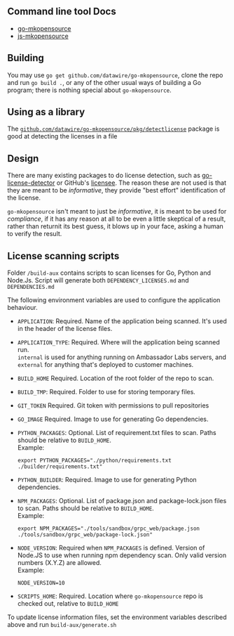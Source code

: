 ## Command line tool Docs
* [go-mkopensource](/cmd/go-mkopensource/README.md)
* [js-mkopensource](/cmd/js-mkopensource/README.md)

## Building

You may use `go get github.com/datawire/go-mkopensource`, clone the
repo and run `go build .`, or any of the other usual ways of building
a Go program; there is nothing special about `go-mkopensource`.

## Using as a library

The [`github.com/datawire/go-mkopensource/pkg/detectlicense`][detectlicense]
package is good at detecting the licenses in a file

[detectlicense]: https://pkg.go.dev/github.com/datawire/go-mkopensource/pkg/detectlicense

## Design

There are many existing packages to do license detection, such as
[go-license-detector][] or GitHub's [licensee][].  The reason these
are not used is that they are meant to be _informative_, they provide
"best effort" identification of the license.

`go-mkopensource` isn't meant to just be _informative_, it is meant to
be used for _compliance_, if it has any reason at all to be even a
little skeptical of a result, rather than returnit its best guess, it
blows up in your face, asking a human to verify the result.

[go-license-detector]: https://github.com/go-enry/go-license-detector
[licensee]: https://github.com/licensee/licensee

## License scanning scripts

Folder `/build-aux` contains scripts to scan licenses for Go, Python 
and Node.Js. Script will generate both `DEPENDENCY_LICENSES.md` and 
`DEPENDENCIES.md`

The following environment variables are used to configure the 
application behaviour.

* `APPLICATION`: Required. Name of the application being scanned.
  It's used in the header of the license files.

* `APPLICATION_TYPE`: Required. Where will the application being 
  scanned run.    
  `internal` is used for anything running on Ambassador Labs servers, 
  and `external` for anything that's deployed to customer machines. 

* `BUILD_HOME` Required. Location of the root folder of the repo to 
  scan.

* `BUILD_TMP`: Required. Folder to use for storing temporary files.

* `GIT_TOKEN` Required. Git token with permissions to pull 
  repositories

* `GO_IMAGE` Required. Image to use for generating Go
  dependencies.

* `PYTHON_PACKAGES`: Optional. List of requirement.txt files to scan.
  Paths should be relative to `BUILD_HOME`.      
  Example:

  `export PYTHON_PACKAGES="./python/requirements.txt ./builder/requirements.txt"`

* `PYTHON_BUILDER`: Required. Image to use for generating Python 
  dependencies.

* `NPM_PACKAGES`: Optional. List of package.json and package-lock.json 
  files to scan. Paths should be relative to `BUILD_HOME`.  
  Example:

  `export NPM_PACKAGES="./tools/sandbox/grpc_web/package.json ./tools/sandbox/grpc_web/package-lock.json"`

* `NODE_VERSION`: Required when `NPM_PACKAGES` is defined. Version 
  of Node.JS to use when running npm dependency scan. Only valid
  version numbers (X.Y.Z) are allowed.  
  Example:

  `NODE_VERSION=10`

* `SCRIPTS_HOME`: Required. Location where `go-mkopensource` repo is 
  checked out, relative to  `BUILD_HOME`

To update license information files, set the environment variables 
described above and run `build-aux/generate.sh`
